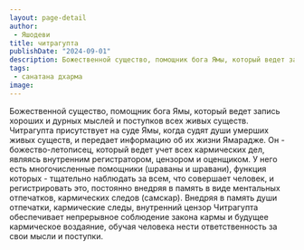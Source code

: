```yaml
---
layout: page-detail
author:
 - Яшодеви
title: читрагупта
publishDate: "2024-09-01"
description: Божественной существо, помощник бога Ямы, который ведет запись хороших и дурных мыслей и поступков всех живых существ. Читрагупта присутствует на суде Ямы, когда судят души умерших живых существ, и передает информацию об их жизни Ямарадже. Он - божество-летописец, который ведет учет всех кармических дел, являясь внутренним регистратором, цензором и оценщиком. У него есть многочисленные помощники (шраваны и шравани), функция которых - тщательно наблюдать за всем, что совершает человек, и регистрировать это, постоянно внедряя в память в виде ментальных отпечатков, кармических следов (самскар). Внедряя в память души отпечатки, кармические следы, внутренний цензор Читрагупта обеспечивает непрерывное соблюдение закона кармы и будущее кармическое воздаяние, обучая человека нести ответственность за свои мысли и поступки.
tags:
 - санатана дхарма
image: 
---
```


Божественной существо, помощник бога Ямы, который ведет запись хороших и дурных мыслей и поступков всех живых существ. Читрагупта присутствует на суде Ямы, когда судят души умерших живых существ, и передает информацию об их жизни Ямарадже. Он - божество-летописец, который ведет учет всех кармических дел, являясь внутренним регистратором, цензором и оценщиком. У него есть многочисленные помощники (шраваны и шравани), функция которых - тщательно наблюдать за всем, что совершает человек, и регистрировать это, постоянно внедряя в память в виде ментальных отпечатков, кармических следов (самскар). Внедряя в память души отпечатки, кармические следы, внутренний цензор Читрагупта обеспечивает непрерывное соблюдение закона кармы и будущее кармическое воздаяние, обучая человека нести ответственность за свои мысли и поступки.

